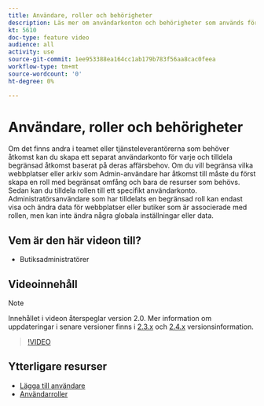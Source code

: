 ```yaml
---
title: Användare, roller och behörigheter
description: Läs mer om användarkonton och behörigheter som används för att styra åtkomsten till [!DNL Commerce] webbplats och lagra data i Admin.
kt: 5610
doc-type: feature video
audience: all
activity: use
source-git-commit: 1ee953388ea164cc1ab179b783f56aa8cac0feea
workflow-type: tm+mt
source-wordcount: '0'
ht-degree: 0%

---
```



# Användare, roller och behörigheter

Om det finns andra i teamet eller tjänsteleverantörerna som behöver åtkomst kan du skapa ett separat användarkonto för varje och tilldela begränsad åtkomst baserat på deras affärsbehov. Om du vill begränsa vilka webbplatser eller arkiv som Admin-användare har åtkomst till måste du först skapa en roll med begränsat omfång och bara de resurser som behövs. Sedan kan du tilldela rollen till ett specifikt användarkonto. Administratörsanvändare som har tilldelats en begränsad roll kan endast visa och ändra data för webbplatser eller butiker som är associerade med rollen, men kan inte ändra några globala inställningar eller data.

## Vem är den här videon till?

- Butiksadministratörer

## Videoinnehåll

>[!NOTE]
>
>Innehållet i videon återspeglar version 2.0. Mer information om uppdateringar i senare versioner finns i [2.3.x](https://devdocs.magento.com/guides/v2.3/release-notes/bk-release-notes.html) och [2.4.x](https://devdocs.magento.com/guides/v2.4/release-notes/bk-release-notes.html) versionsinformation.

>[!VIDEO](https://video.tv.adobe.com/v/35788?quality=12&learn=on)

## Ytterligare resurser

- [Lägga till användare](https://docs.magento.com/user-guide/system/permissions-users-all.html)
- [Användarroller](https://docs.magento.com/user-guide/system/permissions-user-roles.html)
